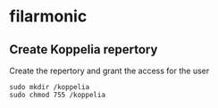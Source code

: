 # filarmonic

## Create Koppelia repertory
Create the repertory and grant the access for the user
```
sudo mkdir /koppelia
sudo chmod 755 /koppelia
```
